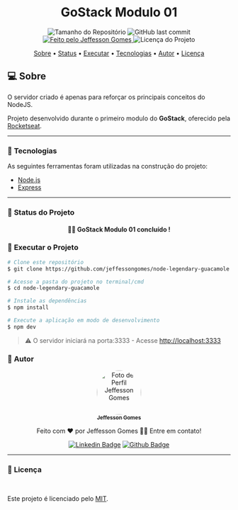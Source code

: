 <h1 align="center">GoStack Modulo 01</h1>
<!-- <img alt="Proffy" src="./github/banner.png"> -->
<p align="center">
  <img alt="Tamanho do Repositório" src="https://img.shields.io/github/repo-size/jeffessongomes/node-legendary-guacamole?style=for-the-badge">
  <img alt="GitHub last commit" src="https://img.shields.io/github/last-commit/jeffessongomes/node-legendary-guacamole?style=for-the-badge">
  <a href="https://github.com/jeffessongomes">
    <img alt="Feito pelo Jeffesson Gomes" src="https://img.shields.io/badge/feito%20por-Jeffesson Gomes-%237519C1?style=for-the-badge">
  </a>
  <img alt="Licença do Projeto" src="https://img.shields.io/github/license/jeffessongomes/node-legendary-guacamole?style=for-the-badge"/>
<p>

<p align="center">
 <a href="#computer-sobre">Sobre</a> •
 <a href="#triangular_ruler-status-do-projeto">Status</a> •
 <a href="#dvd-executar-o-projeto">Executar</a> •
 <a href="#hammer-tecnologias">Tecnologias</a> •
 <a href="#boy-autor">Autor</a> •
 <a href="#page_facing_up-licença">Licença</a>
</p>

## :computer: Sobre

O servidor criado é apenas para reforçar os principais conceitos do NodeJS.

Projeto desenvolvido durante o primeiro modulo do **GoStack**, oferecido pela [Rocketseat](https://www.rocketseat.com.br).

---
### :hammer: **Tecnologias**

As seguintes ferramentas foram utilizadas na construção do projeto:

- [Node.js](https://nodejs.org/pt-br/)
- [Express](https://expressjs.com/pt-br/)

---
### :triangular_ruler: **Status do Projeto**

<h4 align="center"> 
	👨‍🏫 GoStack Modulo 01 concluído !
</h4>

### :dvd: **Executar o Projeto**

```bash
# Clone este repositório
$ git clone https://github.com/jeffessongomes/node-legendary-guacamole

# Acesse a pasta do projeto no terminal/cmd
$ cd node-legendary-guacamole

# Instale as dependências
$ npm install

# Execute a aplicação em modo de desenvolvimento
$ npm dev
```

> ⚠️ O servidor iniciará na porta:3333 - Acesse <http://localhost:3333>

### :boy: **Autor**

<div align="center">
<a href="https://github.com/jeffessongomes">
 <img style="border-radius: 50%;" src="https://avatars3.githubusercontent.com/u/17955358?s=460&u=ba042b3e183a3e36de57089bb11196ef3985de26&v=4" width="100px;" alt="Foto de Perfil Jeffesson Gomes"/>
 <br />
 <sub><b>Jeffesson Gomes</b></sub></a>

Feito com ❤️ por Jeffesson Gomes 👋🏽 Entre em contato!

[![Linkedin Badge](https://img.shields.io/badge/-Jeffesson_Gomes-blue?style=flat-square&logo=Linkedin&logoColor=white&link=https://www.linkedin.com/in/jeffesson-gomes-de-almeida-2b36911aa/)](https://www.linkedin.com/in/jeffesson-gomes-de-almeida-2b36911aa/)
[![Github Badge](https://img.shields.io/badge/-Jeffesson_Gomes-000?style=flat-square&logo=Github&logoColor=white&link=https://github.com/jeffessongomes)](https://github.com/jeffessongomes)
</div>

---
### :page_facing_up: **Licença**

<br />

Este projeto é licenciado pelo [MIT](./LICENSE).
